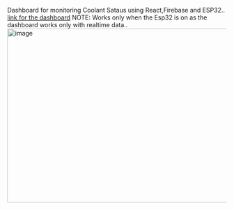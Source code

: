 Dashboard for monitoring Coolant Sataus using React,Firebase and ESP32..
[link for the dashboard](https://collantdash.netlify.app/) NOTE: Works only when the Esp32 is on as the dashboard works only with realtime data..
<img width="1276" height="399" alt="image" src="https://github.com/user-attachments/assets/b1fd3db1-1290-42e3-9de0-560151072098" />
